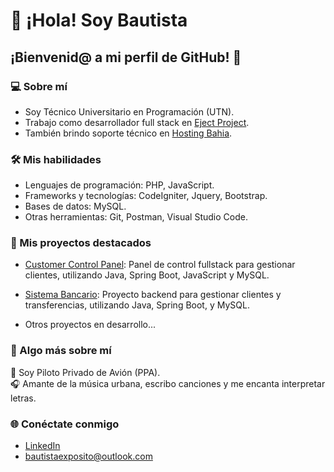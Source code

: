 # 👋 ¡Hola! Soy Bautista

## ¡Bienvenid@ a mi perfil de GitHub! 🌟

### 💻 Sobre mí  
- Soy Técnico Universitario en Programación (UTN).
- Trabajo como desarrollador full stack en [Eject Project](https://ejectproject.com/).
- También brindo soporte técnico en [Hosting Bahia](https://hostingbahia.com.ar/).

### 🛠️ Mis habilidades  
- Lenguajes de programación: PHP, JavaScript.
- Frameworks y tecnologías: CodeIgniter, Jquery, Bootstrap.
- Bases de datos: MySQL.
- Otras herramientas: Git, Postman, Visual Studio Code.

### 📂 Mis proyectos destacados  
- [Customer Control Panel](https://github.com/bautiexposito/customer-control-panel): Panel de control fullstack para gestionar clientes, utilizando Java, Spring Boot, JavaScript y MySQL.  
- [Sistema Bancario](https://github.com/bautiexposito/labiii-final-project): Proyecto backend para gestionar clientes y transferencias, utilizando Java, Spring Boot, y MySQL. 
  
- Otros proyectos en desarrollo...

### 🎵 Algo más sobre mí  
🛫 Soy Piloto Privado de Avión (PPA).  
🎧 Amante de la música urbana, escribo canciones y me encanta interpretar letras.  

### 🌐 Conéctate conmigo  
- [LinkedIn](https://www.linkedin.com/in/bautistaexposito/)  
- bautistaexposito@outlook.com  
